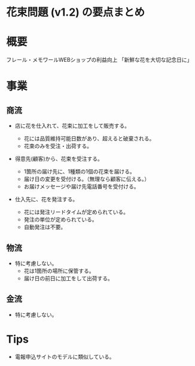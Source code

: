 # 花束問題 (v1.2) の要点まとめ

# 概要

フレール・メモワールWEBショップの利益向上
「新鮮な花を大切な記念日に」

# 事業

## 商流

* 店に花を仕入れて、花束に加工をして販売する。
    * 花には品質維持可能日数があり、超えると破棄される。
    * 花束のみを受注・出荷する。

* 得意先(顧客)から、花束を受注する。
    * 1箇所の届け先に、1種類の1個の花束を届ける。
    * 届け日の変更を受付ける。（無理なら顧客に伝える。）
    * お届けメッセージや届け先電話番号を受付ける。

* 仕入先に、花を発注する。
    * 花には発注リードタイムが定められている。
    * 発注の単位が定められている。
    * 自動発注は不要。

## 物流

* 特に考慮しない。
    * 花は1箇所の場所に保管する。
    * 届け日の前日に加工をして出荷する。

## 金流

* 特に考慮しない。


# Tips

* 電報申込サイトのモデルに類似している。
